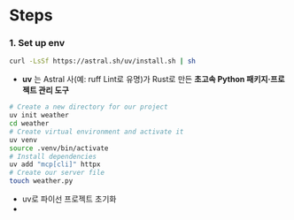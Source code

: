 # Steps
### 1. Set up env
```bash
curl -LsSf https://astral.sh/uv/install.sh | sh
```
- **uv** 는 Astral 사(예: ruff Lint로 유명)가 Rust로 만든 **초고속 Python 패키지·프로젝트 관리 도구**

```bash
# Create a new directory for our project 
uv init weather 
cd weather 
# Create virtual environment and activate it 
uv venv 
source .venv/bin/activate 
# Install dependencies 
uv add "mcp[cli]" httpx 
# Create our server file 
touch weather.py
```
- uv로 파이선 프로젝트 초기화
- 